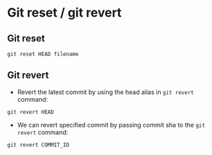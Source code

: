 # Git reset / git revert

## Git reset

```shell
git reset HEAD filename
```

## Git revert

- Revert the latest commit by using the head alias in `git revert` command:

```shell
git revert HEAD
```

- We can revert specified commit by passing commit sha to the `git revert` command:

```shell
git revert COMMIT_ID
```
